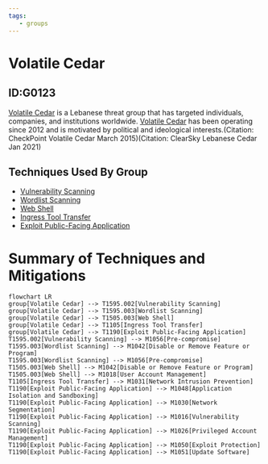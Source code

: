 ```yaml
---
tags:
   - groups
---
```

# Volatile Cedar
## ID:G0123
[Volatile Cedar](/mitre/groups/G0123) is a Lebanese threat group that has targeted individuals, companies, and institutions worldwide. [Volatile Cedar](/mitre/groups/G0123) has been operating since 2012 and is motivated by political and ideological interests.(Citation: CheckPoint Volatile Cedar March 2015)(Citation: ClearSky Lebanese Cedar Jan 2021)
## Techniques Used By Group
* [Vulnerability Scanning](techniques/T1595/002)
* [Wordlist Scanning](techniques/T1595/003)
* [Web Shell](techniques/T1505/003)
* [Ingress Tool Transfer](techniques/T1105)
* [Exploit Public-Facing Application](techniques/T1190)

# Summary of Techniques and Mitigations
```mermaid
flowchart LR
group[Volatile Cedar] --> T1595.002[Vulnerability Scanning]
group[Volatile Cedar] --> T1595.003[Wordlist Scanning]
group[Volatile Cedar] --> T1505.003[Web Shell]
group[Volatile Cedar] --> T1105[Ingress Tool Transfer]
group[Volatile Cedar] --> T1190[Exploit Public-Facing Application]
T1595.002[Vulnerability Scanning] --> M1056[Pre-compromise]
T1595.003[Wordlist Scanning] --> M1042[Disable or Remove Feature or Program]
T1595.003[Wordlist Scanning] --> M1056[Pre-compromise]
T1505.003[Web Shell] --> M1042[Disable or Remove Feature or Program]
T1505.003[Web Shell] --> M1018[User Account Management]
T1105[Ingress Tool Transfer] --> M1031[Network Intrusion Prevention]
T1190[Exploit Public-Facing Application] --> M1048[Application Isolation and Sandboxing]
T1190[Exploit Public-Facing Application] --> M1030[Network Segmentation]
T1190[Exploit Public-Facing Application] --> M1016[Vulnerability Scanning]
T1190[Exploit Public-Facing Application] --> M1026[Privileged Account Management]
T1190[Exploit Public-Facing Application] --> M1050[Exploit Protection]
T1190[Exploit Public-Facing Application] --> M1051[Update Software]
```